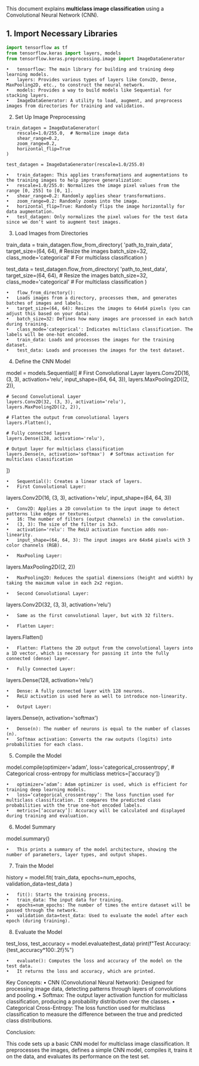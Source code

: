 This document explains **multiclass image classification** using a Convolutional Neural Network (CNN).

## 1. Import Necessary Libraries
```python
import tensorflow as tf
from tensorflow.keras import layers, models
from tensorflow.keras.preprocessing.image import ImageDataGenerator
```
	•	tensorflow: The main library for building and training deep learning models.
	•	layers: Provides various types of layers like Conv2D, Dense, MaxPooling2D, etc., to construct the neural network.
	•	models: Provides a way to build models like Sequential for stacking layers.
	•	ImageDataGenerator: A utility to load, augment, and preprocess images from directories for training and validation.

2. Set Up Image Preprocessing
```
train_datagen = ImageDataGenerator(
    rescale=1.0/255.0,  # Normalize image data
    shear_range=0.2,
    zoom_range=0.2,
    horizontal_flip=True
)

test_datagen = ImageDataGenerator(rescale=1.0/255.0)
```
	•	train_datagen: This applies transformations and augmentations to the training images to help improve generalization:
	•	rescale=1.0/255.0: Normalizes the image pixel values from the range [0, 255] to [0, 1].
	•	shear_range=0.2: Randomly applies shear transformations.
	•	zoom_range=0.2: Randomly zooms into the image.
	•	horizontal_flip=True: Randomly flips the image horizontally for data augmentation.
	•	test_datagen: Only normalizes the pixel values for the test data since we don’t want to augment test images.

3. Load Images from Directories

train_data = train_datagen.flow_from_directory(
    'path_to_train_data',
    target_size=(64, 64),  # Resize the images
    batch_size=32,
    class_mode='categorical'  # For multiclass classification
)

test_data = test_datagen.flow_from_directory(
    'path_to_test_data',
    target_size=(64, 64),  # Resize the images
    batch_size=32,
    class_mode='categorical'  # For multiclass classification
)

	•	flow_from_directory():
	•	Loads images from a directory, processes them, and generates batches of images and labels.
	•	target_size=(64, 64): Resizes the images to 64x64 pixels (you can adjust this based on your data).
	•	batch_size=32: Defines how many images are processed in each batch during training.
	•	class_mode='categorical': Indicates multiclass classification. The labels will be one-hot encoded.
	•	train_data: Loads and processes the images for the training dataset.
	•	test_data: Loads and processes the images for the test dataset.

4. Define the CNN Model

model = models.Sequential([
    # First Convolutional Layer
    layers.Conv2D(16, (3, 3), activation='relu', input_shape=(64, 64, 3)),
    layers.MaxPooling2D((2, 2)),

    # Second Convolutional Layer
    layers.Conv2D(32, (3, 3), activation='relu'),
    layers.MaxPooling2D((2, 2)),

    # Flatten the output from convolutional layers
    layers.Flatten(),

    # Fully connected layers
    layers.Dense(128, activation='relu'),
    
    # Output layer for multiclass classification
    layers.Dense(n, activation='softmax')  # Softmax activation for multiclass classification
])

	•	Sequential(): Creates a linear stack of layers.
	•	First Convolutional Layer:

layers.Conv2D(16, (3, 3), activation='relu', input_shape=(64, 64, 3))

	•	Conv2D: Applies a 2D convolution to the input image to detect patterns like edges or textures.
	•	16: The number of filters (output channels) in the convolution.
	•	(3, 3): The size of the filter is 3x3.
	•	activation='relu': The ReLU activation function adds non-linearity.
	•	input_shape=(64, 64, 3): The input images are 64x64 pixels with 3 color channels (RGB).

	•	MaxPooling Layer:

layers.MaxPooling2D((2, 2))

	•	MaxPooling2D: Reduces the spatial dimensions (height and width) by taking the maximum value in each 2x2 region.

	•	Second Convolutional Layer:

layers.Conv2D(32, (3, 3), activation='relu')

	•	Same as the first convolutional layer, but with 32 filters.

	•	Flatten Layer:

layers.Flatten()

	•	Flatten: Flattens the 2D output from the convolutional layers into a 1D vector, which is necessary for passing it into the fully connected (dense) layer.

	•	Fully Connected Layer:

layers.Dense(128, activation='relu')

	•	Dense: A fully connected layer with 128 neurons.
	•	ReLU activation is used here as well to introduce non-linearity.

	•	Output Layer:

layers.Dense(n, activation='softmax')

	•	Dense(n): The number of neurons is equal to the number of classes (n).
	•	Softmax activation: Converts the raw outputs (logits) into probabilities for each class.

5. Compile the Model

model.compile(optimizer='adam',
              loss='categorical_crossentropy',  # Categorical cross-entropy for multiclass
              metrics=['accuracy'])

	•	optimizer=‘adam’: Adam optimizer is used, which is efficient for training deep learning models.
	•	loss=‘categorical_crossentropy’: The loss function used for multiclass classification. It compares the predicted class probabilities with the true one-hot encoded labels.
	•	metrics=[‘accuracy’]: Accuracy will be calculated and displayed during training and evaluation.

6. Model Summary

model.summary()

	•	This prints a summary of the model architecture, showing the number of parameters, layer types, and output shapes.

7. Train the Model

history = model.fit(
    train_data,
    epochs=num_epochs,
    validation_data=test_data
)

	•	fit(): Starts the training process.
	•	train_data: The input data for training.
	•	epochs=num_epochs: The number of times the entire dataset will be passed through the network.
	•	validation_data=test_data: Used to evaluate the model after each epoch (during training).

8. Evaluate the Model

test_loss, test_accuracy = model.evaluate(test_data)
print(f"Test Accuracy: {test_accuracy*100:.2f}%")

	•	evaluate(): Computes the loss and accuracy of the model on the test data.
	•	It returns the loss and accuracy, which are printed.

Key Concepts:
	•	CNN (Convolutional Neural Network): Designed for processing image data, detecting patterns through layers of convolutions and pooling.
	•	Softmax: The output layer activation function for multiclass classification, producing a probability distribution over the classes.
	•	Categorical Cross-Entropy: The loss function used for multiclass classification to measure the difference between the true and predicted class distributions.

Conclusion:

This code sets up a basic CNN model for multiclass image classification. It preprocesses the images, defines a simple CNN model, compiles it, trains it on the data, and evaluates its performance on the test set.
